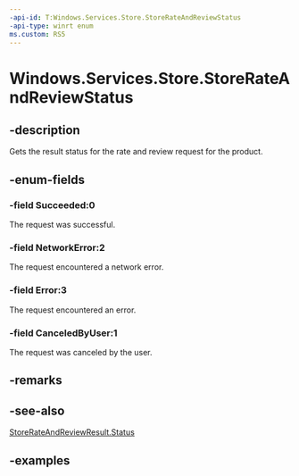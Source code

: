 ```yaml
---
-api-id: T:Windows.Services.Store.StoreRateAndReviewStatus
-api-type: winrt enum
ms.custom: RS5
---
```


<!-- Enumeration syntax.
public enum StoreRateAndReviewStatus : int
-->

# Windows.Services.Store.StoreRateAndReviewStatus

## -description
Gets the result status for the rate and review request for the product.

## -enum-fields
### -field Succeeded:0
The request was successful.

### -field NetworkError:2
The request encountered a network error.

### -field Error:3
The request encountered an error.

### -field CanceledByUser:1
The request was canceled by the user.

## -remarks

## -see-also
[StoreRateAndReviewResult.Status](storerateandreviewresult_status.md)

## -examples
